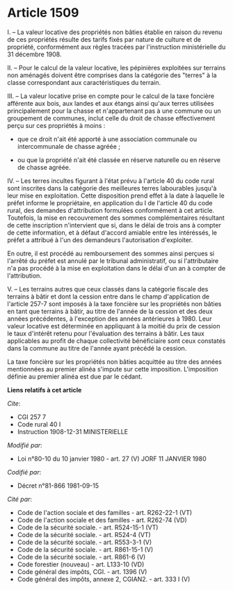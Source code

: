 # Article 1509

I. – La valeur locative des propriétés non bâties établie en raison du revenu de ces propriétés résulte des tarifs fixés par
nature de culture et de propriété, conformément aux règles tracées par l'instruction ministérielle du 31 décembre 1908.

II. – Pour le calcul de la valeur locative, les pépinières exploitées sur terrains non aménagés doivent être comprises dans
la catégorie des "terres" à la classe correspondant aux caractéristiques du terrain.

III. – La valeur locative prise en compte pour le calcul de la taxe foncière afférente aux bois, aux landes et aux étangs
ainsi qu'aux terres utilisées principalement pour la chasse et n'appartenant pas à une commune ou un groupement de communes,
inclut celle du droit de chasse effectivement perçu sur ces propriétés à moins :

- que ce droit n'ait été apporté à une association communale ou intercommunale de chasse agréée ;

- ou que la propriété n'ait été classée en réserve naturelle ou en réserve de chasse agréée.

IV. – Les terres incultes figurant à l'état prévu à l'article 40 du code rural sont inscrites dans la catégorie des
meilleures terres labourables jusqu'à leur mise en exploitation. Cette disposition prend effet à la date à laquelle le préfet
informe le propriétaire, en application du I de l'article 40 du code rural, des demandes d'attribution formulées conformément
à cet article. Toutefois, la mise en recouvrement des sommes complémentaires résultant de cette inscription n'intervient que
si, dans le délai de trois ans à compter de cette information, et à défaut d'accord amiable entre les intéréssés, le préfet a
attribué à l'un des demandeurs l'autorisation d'exploiter.

En outre, il est procédé au remboursement des sommes ainsi perçues si l'arrêté du préfet est annulé par le tribunal
administratif, ou si l'attributaire n'a pas procédé à la mise en exploitation dans le délai d'un an à compter de
l'attribution.

V. – Les terrains autres que ceux classés dans la catégorie fiscale des terrains à bâtir et dont la cession entre dans le
champ d'application de l'article 257-7 sont imposés à la taxe foncière sur les propriétés non bâties en tant que terrains à
bâtir, au titre de l'année de la cession et des deux années précédentes, à l'exception des années antérieures à 1980. Leur
valeur locative est déterminée en appliquant à la moitié du prix de cession le taux d'intérêt retenu pour l'évaluation des
terrains à bâtir. Les taux applicables au profit de chaque collectivité bénéficiaire sont ceux constatés dans la commune au
titre de l'année ayant précédé la cession.

La taxe foncière sur les propriétés non bâties acquittée au titre des années mentionnées au premier alinéa s'impute sur cette
imposition. L'imposition définie au premier alinéa est due par le cédant.

**Liens relatifs à cet article**

_Cite_:

  - CGI 257 7
  - Code rural 40 I
  - Instruction 1908-12-31 MINISTERIELLE

_Modifié par_:

  - Loi n°80-10 du 10 janvier 1980 - art. 27 (V) JORF 11 JANVIER 1980

_Codifié par_:

  - Décret n°81-866 1981-09-15

_Cité par_:

  - Code de l'action sociale et des familles - art. R262-22-1 (VT)
  - Code de l'action sociale et des familles - art. R262-74 (VD)
  - Code de la sécurité sociale. - art. R524-15-1 (VT)
  - Code de la sécurité sociale. - art. R524-4 (VT)
  - Code de la sécurité sociale. - art. R553-3-1 (V)
  - Code de la sécurité sociale. - art. R861-15-1 (V)
  - Code de la sécurité sociale. - art. R861-6 (V)
  - Code forestier (nouveau) - art. L133-10 (VD)
  - Code général des impôts, CGI. - art. 1396 (V)
  - Code général des impôts, annexe 2, CGIAN2. - art. 333 I (V)
